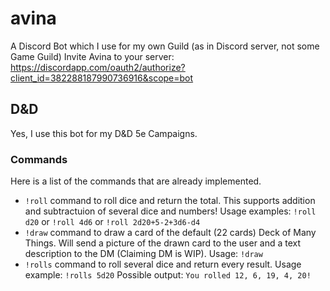 # avina
A Discord Bot which I use for my own Guild (as in Discord server, not some Game Guild)
Invite Avina to your server: https://discordapp.com/oauth2/authorize?client_id=382288187990736916&scope=bot

## D&D
Yes, I use this bot for my D&D 5e Campaigns.

### Commands
Here is a list of the commands that are already implemented.

* `!roll` command to roll dice and return the total. This supports addition and subtractuion of several dice and numbers!
  Usage examples: `!roll d20` or `!roll 4d6` or `!roll 2d20+5-2+3d6-d4`
* `!draw` command to draw a card of the default (22 cards) Deck of Many Things. Will send a picture of the drawn card to the user and a
  text description to the DM (Claiming DM is WIP).
  Usage: `!draw`
* `!rolls` command to roll several dice and return every result.
  Usage example: `!rolls 5d20` Possible output: `You rolled 12, 6, 19, 4, 20!`
